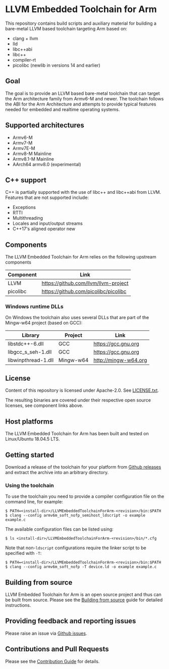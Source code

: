 # LLVM Embedded Toolchain for Arm

This repository contains build scripts and auxiliary material for building a
bare-metal LLVM based toolchain targeting Arm based on:
* clang + llvm
* lld
* libc++abi
* libc++
* compiler-rt
* picolibc (newlib in versions 14 and earlier)

## Goal

The goal is to provide an LLVM based bare-metal toolchain that can target the
Arm architecture family from Armv6-M and newer. The toolchain follows the ABI
for the Arm Architecture and attempts to provide typical features needed for
embedded and realtime operating systems.

## Supported architectures

- Armv6-M
- Armv7-M
- Armv7E-M
- Armv8-M Mainline
- Armv8.1-M Mainline
- AArch64 armv8.0 (experimental)

## C++ support

C++ is partially supported with the use of libc++ and libc++abi from LLVM. Features
that are not supported include:
 - Exceptions
 - RTTI
 - Multithreading
 - Locales and input/output streams
 - C++17's aligned operator new

## Components

The LLVM Embedded Toolchain for Arm relies on the following upstream components

Component  | Link
---------- | ------------------------------------
LLVM       | https://github.com/llvm/llvm-project
picolibc   | https://github.com/picolibc/picolibc

### Windows runtime DLLs

On Windows the toolchain also uses several DLLs that are part of the Mingw-w64
project (based on GCC):

Library             | Project   | Link
--------------------|-----------|---------------------
libstdc++-6.dll     | GCC       | https://gcc.gnu.org
libgcc_s_seh-1.dll  | GCC       | https://gcc.gnu.org
libwinpthread-1.dll | Mingw-w64 | http://mingw-w64.org

## License

Content of this repository is licensed under Apache-2.0. See
[LICENSE.txt](LICENSE.txt).

The resulting binaries are covered under their respective open source licenses,
see component links above.

## Host platforms

The LLVM Embedded Toolchain for Arm has been built and tested on Linux/Ubuntu
18.04.5 LTS.

## Getting started

Download a release of the toolchain for your platform from [Github
releases](https://github.com/ARM-software/LLVM-embedded-toolchain-for-Arm/releases)
and extract the archive into an arbitrary directory.

### Using the toolchain

To use the toolchain you need to provide a compiler configuration file on the
command line, for example:

```
$ PATH=<install-dir>/LLVMEmbeddedToolchainForArm-<revision>/bin:$PATH
$ clang --config armv6m_soft_nofp_semihost_ldscript -o example example.c
```

The available configuration files can be listed using:
```
$ ls <install-dir>/LLVMEmbeddedToolchainForArm-<revision>/bin/*.cfg
```

Note that non-`ldscript` configurations
require the linker script to be specified with `-T`:

```
$ PATH=<install-dir>/LLVMEmbeddedToolchainForArm-<revision>/bin:$PATH
$ clang --config armv6m_soft_nofp -T device.ld -o example example.c
```

## Building from source

LLVM Embedded Toolchain for Arm is an open source project and thus can be built
from source. Please see the [Building from source](docs/building-from-source.md)
guide for detailed instructions.

## Providing feedback and reporting issues

Please raise an issue via [Github issues](https://github.com/ARM-software/LLVM-embedded-toolchain-for-Arm/issues).

## Contributions and Pull Requests

Please see the [Contribution Guide](docs/contributing.md) for details.
